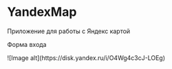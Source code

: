 # YandexMap
Приложение для работы с Яндекс картой

<p> Форма входа </p>
![Image alt](https://disk.yandex.ru/i/O4Wg4c3cJ-LOEg)
